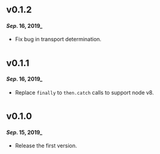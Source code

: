 # <sub>v0.1.2</sub>
#### _Sep_. 16, 2019_
  * Fix bug in transport determination.

# <sub>v0.1.1</sub>
#### _Sep_. 16, 2019_
  * Replace `finally` to `then.catch` calls to support node v8.

# <sub>v0.1.0</sub>
#### _Sep_. 15, 2019_
 * Release the first version.
